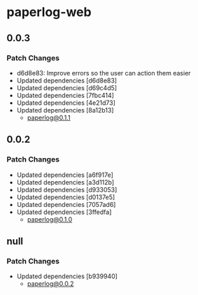 # paperlog-web

## 0.0.3

### Patch Changes

- d6d8e83: Improve errors so the user can action them easier
- Updated dependencies [d6d8e83]
- Updated dependencies [d69c4d5]
- Updated dependencies [7fbc414]
- Updated dependencies [4e21d73]
- Updated dependencies [8a12b13]
  - paperlog@0.1.1

## 0.0.2

### Patch Changes

- Updated dependencies [a6f917e]
- Updated dependencies [a3d112b]
- Updated dependencies [d933053]
- Updated dependencies [d0137e5]
- Updated dependencies [7057ad6]
- Updated dependencies [3ffedfa]
  - paperlog@0.1.0

## null

### Patch Changes

- Updated dependencies [b939940]
  - paperlog@0.0.2
